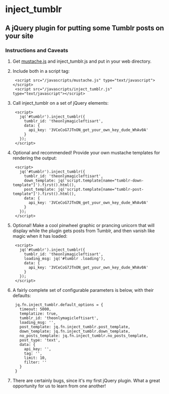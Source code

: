 # inject_tumblr

## A jQuery plugin for putting some Tumblr posts on your site

### Instructions and Caveats

1. Get [mustache.js](https://github.com/janl/mustache.js) and inject_tumblr.js and put in your web directory.
1. Include both in a script tag:

        <script src="/javascripts/mustache.js" type="text/javascript"></script>
        <script src="/javascripts/inject_tumblr.js" type="text/javascript"></script>

1. Call inject_tumblr on a set of jQuery elements:

        <script>
          jq('#tumblr').inject_tumblr({
            tumblr_id: 'theonlymagicleftisart',
            data: {
              api_key: '3VCeCoG7JTnON_get_your_own_key_dude_WhAv0A'
            }
          });
        </script>

1. Optional and recommended! Provide your own mustache templates for rendering the output:

        <script>
          jq('#tumblr').inject_tumblr({
            tumblr_id: 'theonlymagicleftisart',
            down_template: jq('script.template[name="tumblr-down-template"]').first().html(),
            post_template: jq('script.template[name="tumblr-post-template"]').first().html(),
            data: {
              api_key: '3VCeCoG7JTnON_get_your_own_key_dude_WhAv0A'
            }
          });
        </script>

1. Optional! Make a cool pinwheel graphic or prancing unicorn that will display while the plugin gets posts from Tumblr, and then vanish like magic when it has loaded:

        <script>
          jq('#tumblr').inject_tumblr({
            tumblr_id: 'theonlymagicleftisart',
            loading_msg: jq('#tumblr .loading'),
            data: {
              api_key: '3VCeCoG7JTnON_get_your_own_key_dude_WhAv0A'
            }
          });
        </script>

1. A fairly complete set of configurable parameters is below, with their defaults:

        jq.fn.inject_tumblr.default_options = {
          timeout: 5000,
          templatize: true,
          tumblr_id: 'theonlymagicleftisart',
          loading_msg: '',
          post_template: jq.fn.inject_tumblr.post_template,
          down_template: jq.fn.inject_tumblr.down_template,
          no_posts_template: jq.fn.inject_tumblr.no_posts_template,
          post_type: 'text',
          data: {
            api_key: '',
            tag: '',
            limit: 10,
            filter: ''
          }
        }

1. There are certainly bugs, since it's my first jQuery plugin. What a great opportunity for us to learn from one another!
